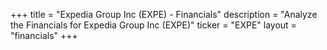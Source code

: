 +++
title = "Expedia Group Inc (EXPE) - Financials"
description = "Analyze the Financials for Expedia Group Inc (EXPE)"
ticker = "EXPE"
layout = "financials"
+++

